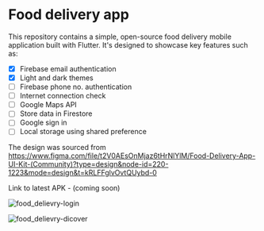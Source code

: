 # Food delivery app

This repository contains a simple, open-source food delivery mobile application built with Flutter. It's designed to showcase key features
such as:
- [X] Firebase email authentication 
- [x] Light and dark themes
- [ ] Firebase phone no. authentication
- [ ] Internet connection check
- [ ] Google Maps API
- [ ] Store data in Firestore
- [ ] Google sign in
- [ ] Local storage using shared preference

The design was sourced from https://www.figma.com/file/t2V0AEsOnMjaz6tHrNlYlM/Food-Delivery-App-UI-Kit-(Community)?type=design&node-id=220-1223&mode=design&t=kRLFFglvOvtQUybd-0



Link to latest APK - (coming soon)

![food_delievry-login](https://github.com/Chijama/food-delivery/assets/63909584/48521d5b-fed4-4b13-90c3-854c8e61a1de)

![food_delievry-dicover](https://github.com/Chijama/food-delivery/assets/63909584/5f972026-4877-4a9e-8c97-81547c683811)







